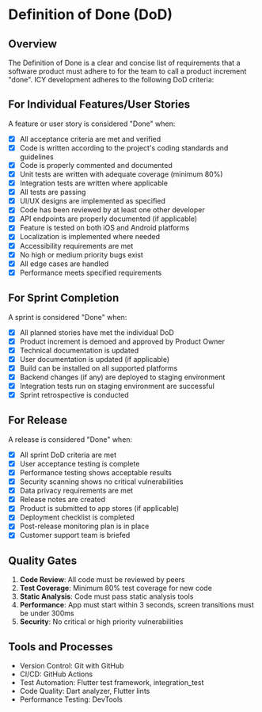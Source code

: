 # Definition of Done (DoD)

## Overview

The Definition of Done is a clear and concise list of requirements that a software product must adhere to for the team to call a product increment "done". ICY development adheres to the following DoD criteria:

## For Individual Features/User Stories

A feature or user story is considered "Done" when:

- [x] All acceptance criteria are met and verified
- [x] Code is written according to the project's coding standards and guidelines
- [x] Code is properly commented and documented
- [x] Unit tests are written with adequate coverage (minimum 80%)
- [x] Integration tests are written where applicable
- [x] All tests are passing
- [x] UI/UX designs are implemented as specified
- [x] Code has been reviewed by at least one other developer
- [x] API endpoints are properly documented (if applicable)
- [x] Feature is tested on both iOS and Android platforms
- [x] Localization is implemented where needed
- [x] Accessibility requirements are met
- [x] No high or medium priority bugs exist
- [x] All edge cases are handled
- [x] Performance meets specified requirements

## For Sprint Completion

A sprint is considered "Done" when:

- [x] All planned stories have met the individual DoD
- [x] Product increment is demoed and approved by Product Owner
- [x] Technical documentation is updated
- [x] User documentation is updated (if applicable)
- [x] Build can be installed on all supported platforms
- [x] Backend changes (if any) are deployed to staging environment
- [x] Integration tests run on staging environment are successful
- [x] Sprint retrospective is conducted

## For Release

A release is considered "Done" when:

- [x] All sprint DoD criteria are met
- [x] User acceptance testing is complete
- [x] Performance testing shows acceptable results
- [x] Security scanning shows no critical vulnerabilities
- [x] Data privacy requirements are met
- [x] Release notes are created
- [x] Product is submitted to app stores (if applicable)
- [x] Deployment checklist is completed
- [x] Post-release monitoring plan is in place
- [x] Customer support team is briefed

## Quality Gates

1. **Code Review**: All code must be reviewed by peers
2. **Test Coverage**: Minimum 80% test coverage for new code
3. **Static Analysis**: Code must pass static analysis tools
4. **Performance**: App must start within 3 seconds, screen transitions must be under 300ms
5. **Security**: No critical or high priority vulnerabilities

## Tools and Processes

- Version Control: Git with GitHub
- CI/CD: GitHub Actions
- Test Automation: Flutter test framework, integration_test
- Code Quality: Dart analyzer, Flutter lints
- Performance Testing: DevTools
